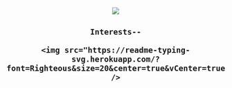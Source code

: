 <h1 align="center">
    <img src="https://readme-typing-svg.herokuapp.com?font=Inconsolata&weight=600&size=35&center=true&vCenter=true&width=500&height=70&duration=4000&pause=1000&color=5D55AE&width=435&lines=Hello+there+,;Arkade+here+%3C%E2%97%95_%E2%97%95%2F%3E" />
</h1>
<h2 align="center">

    Interests--
    
    <img src="https://readme-typing-svg.herokuapp.com/?font=Righteous&size=20&center=true&vCenter=true&width=500&height=70&duration=4000&color=5D55AE&lines=contact+me+@;actually+,+don't" />
</h2>
